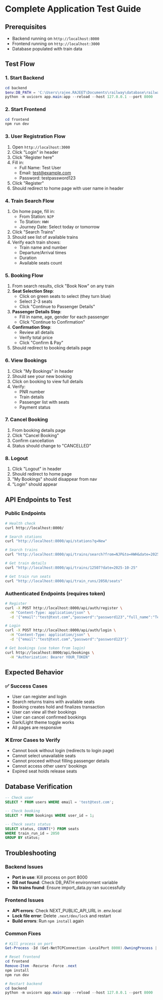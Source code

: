 # Complete Application Test Guide

## Prerequisites
- Backend running on `http://localhost:8000`
- Frontend running on `http://localhost:3000`
- Database populated with train data

## Test Flow

### 1. Start Backend
```powershell
cd backend
$env:DB_PATH = 'C:\Users\rajee.RAJEET\Documents\railway\database\railway.db'
python -m uvicorn app.main:app --reload --host 127.0.0.1 --port 8000
```

### 2. Start Frontend
```powershell
cd frontend
npm run dev
```

### 3. User Registration Flow
1. Open `http://localhost:3000`
2. Click "Login" in header
3. Click "Register here"
4. Fill in:
   - Full Name: Test User
   - Email: test@example.com
   - Password: testpassword123
5. Click "Register"
6. Should redirect to home page with user name in header

### 4. Train Search Flow
1. On home page, fill in:
   - From Station: `NJP`
   - To Station: `HWH`
   - Journey Date: Select today or tomorrow
2. Click "Search Trains"
3. Should see list of available trains
4. Verify each train shows:
   - Train name and number
   - Departure/Arrival times
   - Duration
   - Available seats count

### 5. Booking Flow
1. From search results, click "Book Now" on any train
2. **Seat Selection Step**:
   - Click on green seats to select (they turn blue)
   - Select 2-3 seats
   - Click "Continue to Passenger Details"
3. **Passenger Details Step**:
   - Fill in name, age, gender for each passenger
   - Click "Continue to Confirmation"
4. **Confirmation Step**:
   - Review all details
   - Verify total price
   - Click "Confirm & Pay"
5. Should redirect to booking details page

### 6. View Bookings
1. Click "My Bookings" in header
2. Should see your new booking
3. Click on booking to view full details
4. Verify:
   - PNR number
   - Train details
   - Passenger list with seats
   - Payment status

### 7. Cancel Booking
1. From booking details page
2. Click "Cancel Booking"
3. Confirm cancellation
4. Status should change to "CANCELLED"

### 8. Logout
1. Click "Logout" in header
2. Should redirect to home page
3. "My Bookings" should disappear from nav
4. "Login" should appear

## API Endpoints to Test

### Public Endpoints
```bash
# Health check
curl http://localhost:8000/

# Search stations
curl "http://localhost:8000/api/stations?q=New"

# Search trains
curl "http://localhost:8000/api/trains/search?from=NJP&to=HWH&date=2025-10-25"

# Get train details
curl "http://localhost:8000/api/trains/12507?date=2025-10-25"

# Get train run seats
curl "http://localhost:8000/api/train_runs/2050/seats"
```

### Authenticated Endpoints (requires token)
```bash
# Register
curl -X POST http://localhost:8000/api/auth/register \
  -H "Content-Type: application/json" \
  -d '{"email":"test@test.com","password":"password123","full_name":"Test User"}'

# Login
curl -X POST http://localhost:8000/api/auth/login \
  -H "Content-Type: application/json" \
  -d '{"email":"test@test.com","password":"password123"}'

# Get bookings (use token from login)
curl http://localhost:8000/api/bookings \
  -H "Authorization: Bearer YOUR_TOKEN"
```

## Expected Behavior

### ✅ Success Cases
- User can register and login
- Search returns trains with available seats
- Booking creates hold and finalizes transaction
- User can view all their bookings
- User can cancel confirmed bookings
- Dark/Light theme toggle works
- All pages are responsive

### ❌ Error Cases to Verify
- Cannot book without login (redirects to login page)
- Cannot select unavailable seats
- Cannot proceed without filling passenger details
- Cannot access other users' bookings
- Expired seat holds release seats

## Database Verification
```sql
-- Check user
SELECT * FROM users WHERE email = 'test@test.com';

-- Check booking
SELECT * FROM bookings WHERE user_id = 1;

-- Check seats status
SELECT status, COUNT(*) FROM seats 
WHERE train_run_id = 2050 
GROUP BY status;
```

## Troubleshooting

### Backend Issues
- **Port in use**: Kill process on port 8000
- **DB not found**: Check DB_PATH environment variable
- **No trains found**: Ensure import_data.py ran successfully

### Frontend Issues
- **API errors**: Check NEXT_PUBLIC_API_URL in .env.local
- **Lock file error**: Delete `.next/dev/lock` and restart
- **Build errors**: Run `npm install` again

### Common Fixes
```powershell
# Kill process on port
Get-Process -Id (Get-NetTCPConnection -LocalPort 8000).OwningProcess | Stop-Process

# Reset frontend
cd frontend
Remove-Item -Recurse -Force .next
npm install
npm run dev

# Restart backend
cd backend
python -m uvicorn app.main:app --reload --host 127.0.0.1 --port 8000
```
